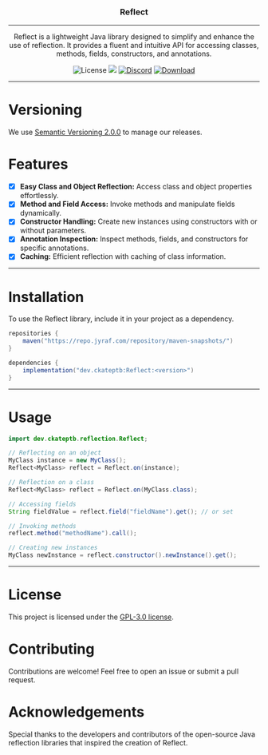 <p align="center">
<h3 align="center">Reflect</h3>

------

<p align="center">
Reflect is a lightweight Java library designed to simplify and enhance the use of reflection. It provides a fluent and intuitive API for accessing classes, methods, fields, constructors, and annotations.
</p>

<p align="center">
<img alt="License" src="https://img.shields.io/github/license/CKATEPTb-commons/Reflect">
<a href="https://docs.gradle.org/7.5/release-notes.html"><img src="https://img.shields.io/badge/Gradle-7.4-brightgreen.svg?colorB=469C00&logo=gradle"></a>
<a href="https://discord.gg/P7FaqjcATp" target="_blank"><img alt="Discord" src="https://img.shields.io/discord/925686623222505482?label=discord"></a>
<a href="https://repo.jyraf.com/service/rest/v1/search/assets/download?sort=version&repository=maven-snapshots&maven.groupId=dev.ckateptb&maven.artifactId=Reflect&maven.extension=jar" target="_blank"><img alt="Download" src="https://img.shields.io/nexus/s/dev.ckateptb/Reflect?server=https%3A%2F%2Frepo.jyraf.com"></a>
</p>

------

# Versioning

We use [Semantic Versioning 2.0.0](https://semver.org/spec/v2.0.0.html) to manage our releases.

# Features
- [X] **Easy Class and Object Reflection:** Access class and object properties effortlessly.
- [X] **Method and Field Access:** Invoke methods and manipulate fields dynamically.
- [X] **Constructor Handling:** Create new instances using constructors with or without parameters.
- [X] **Annotation Inspection:** Inspect methods, fields, and constructors for specific annotations.
- [X] **Caching:** Efficient reflection with caching of class information.

------

# Installation

To use the Reflect library, include it in your project as a dependency.

```groovy
repositories {
    maven("https://repo.jyraf.com/repository/maven-snapshots/")
}

dependencies {
    implementation("dev.ckateptb:Reflect:<version>")
}
```

------

# Usage

```java
import dev.ckateptb.reflection.Reflect;

// Reflecting on an object
MyClass instance = new MyClass();
Reflect<MyClass> reflect = Reflect.on(instance);

// Reflection on a class
Reflect<MyClass> reflect = Reflect.on(MyClass.class);

// Accessing fields
String fieldValue = reflect.field("fieldName").get(); // or set

// Invoking methods
reflect.method("methodName").call();

// Creating new instances
MyClass newInstance = reflect.constructor().newInstance().get();
```

------

# License
This project is licensed under the [GPL-3.0 license](https://github.com/CKATEPTb-commons/Reflect/blob/development/LICENSE.md).

# Contributing
Contributions are welcome! Feel free to open an issue or submit a pull request.

# Acknowledgements
Special thanks to the developers and contributors of the open-source Java reflection libraries that inspired the creation of Reflect.